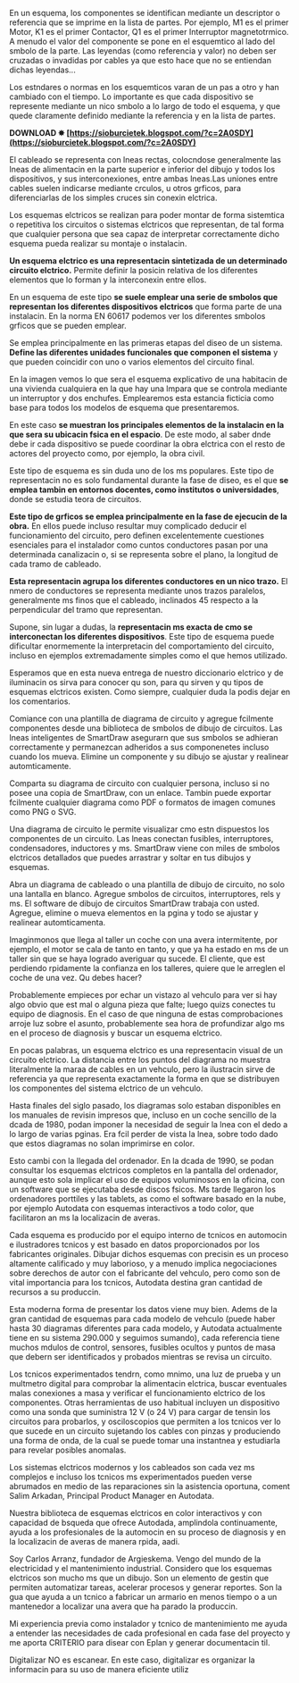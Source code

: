 
 
En un esquema, los componentes se identifican mediante un descriptor o referencia que se imprime en la lista de partes. Por ejemplo, M1 es el primer Motor, K1 es el primer Contactor, Q1 es el primer Interruptor magnetotrmico. A menudo el valor del componente se pone en el esquemtico al lado del smbolo de la parte. Las leyendas (como referencia y valor) no deben ser cruzadas o invadidas por cables ya que esto hace que no se entiendan dichas leyendas...
 
Los estndares o normas en los esquemticos varan de un pas a otro y han cambiado con el tiempo. Lo importante es que cada dispositivo se represente mediante un nico smbolo a lo largo de todo el esquema, y que quede claramente definido mediante la referencia y en la lista de partes.
 
**DOWNLOAD ✸ [https://sioburcietek.blogspot.com/?c=2A0SDY](https://sioburcietek.blogspot.com/?c=2A0SDY)**


 
El cableado se representa con lneas rectas, colocndose generalmente las lneas de alimentacin en la parte superior e inferior del dibujo y todos los dispositivos, y sus interconexiones, entre ambas lneas.Las uniones entre cables suelen indicarse mediante crculos, u otros grficos, para diferenciarlas de los simples cruces sin conexin elctrica.
 
Los esquemas elctricos se realizan para poder montar de forma sistemtica o repetitiva los circuitos o sistemas elctricos que representan, de tal forma que cualquier persona que sea capaz de interpretar correctamente dicho esquema pueda realizar su montaje o instalacin.
 
**Un esquema elctrico es una representacin sintetizada de un determinado circuito elctrico.** Permite definir la posicin relativa de los diferentes elementos que lo forman y la interconexin entre ellos.
 
En un esquema de este tipo **se suele emplear una serie de smbolos que representan los diferentes dispositivos elctricos** que forma parte de una instalacin. En la norma EN 60617 podemos ver los diferentes smbolos grficos que se pueden emplear.
 
Se emplea principalmente en las primeras etapas del diseo de un sistema. **Define las diferentes unidades funcionales que componen el sistema** y que pueden coincidir con uno o varios elementos del circuito final.
 
En la imagen vemos lo que sera el esquema explicativo de una habitacin de una vivienda cualquiera en la que hay una lmpara que se controla mediante un interruptor y dos enchufes. Emplearemos esta estancia ficticia como base para todos los modelos de esquema que presentaremos.
 
En este caso **se muestran los principales elementos de la instalacin en la que sera su ubicacin fsica en el espacio**. De este modo, al saber dnde debe ir cada dispositivo se puede coordinar la obra elctrica con el resto de actores del proyecto como, por ejemplo, la obra civil.

Este tipo de esquema es sin duda uno de los ms populares. Este tipo de representacin no es solo fundamental durante la fase de diseo, es el que **se emplea tambin en entornos docentes, como institutos o universidades**, donde se estudia teora de circuitos.
 
**Este tipo de grficos se emplea principalmente en la fase de ejecucin de la obra.** En ellos puede incluso resultar muy complicado deducir el funcionamiento del circuito, pero definen excelentemente cuestiones esenciales para el instalador como cuntos conductores pasan por una determinada canalizacin o, si se representa sobre el plano, la longitud de cada tramo de cableado.
 
**Esta representacin agrupa los diferentes conductores en un nico trazo.** El nmero de conductores se representa mediante unos trazos paralelos, generalmente ms finos que el cableado, inclinados 45 respecto a la perpendicular del tramo que representan.
 
Supone, sin lugar a dudas, la **representacin ms exacta de cmo se interconectan los diferentes dispositivos**. Este tipo de esquema puede dificultar enormemente la interpretacin del comportamiento del circuito, incluso en ejemplos extremadamente simples como el que hemos utilizado.
 
Esperamos que en esta nueva entrega de nuestro diccionario elctrico y de iluminacin os sirva para conocer qu son, para qu sirven y qu tipos de esquemas elctricos existen. Como siempre, cualquier duda la podis dejar en los comentarios.
 
Comiance con una plantilla de diagrama de circuito y agregue fcilmente componentes desde una biblioteca de smbolos de dibujo de circuitos. Las lneas inteligentes de SmartDraw asegurarn que sus smbolos se adhieran correctamente y permanezcan adheridos a sus componenetes incluso cuando los mueva. Elimine un componente y su dibujo se ajustar y realinear automticamente.
 
Comparta su diagrama de circuito con cualquier persona, incluso si no posee una copia de SmartDraw, con un enlace. Tambin puede exportar fcilmente cualquier diagrama como PDF o formatos de imagen comunes como PNG o SVG.
 
Una diagrama de circuito le permite visualizar cmo estn dispuestos los componentes de un circuito. Las lneas conectan fusibles, interruptores, condensadores, inductores y ms. SmartDraw viene con miles de smbolos elctricos detallados que puedes arrastrar y soltar en tus dibujos y esquemas.
 
Abra un diagrama de cableado o una plantilla de dibujo de circuito, no solo una lantalla en blanco. Agregue smbolos de circuitos, interruptores, rels y ms. El software de dibujo de circuitos SmartDraw trabaja con usted. Agregue, elimine o mueva elementos en la pgina y todo se ajustar y realinear automticamenta.
 
Imaginmonos que llega al taller un coche con una avera intermitente, por ejemplo, el motor se cala de tanto en tanto, y que ya ha estado en ms de un taller sin que se haya logrado averiguar qu sucede. El cliente, que est perdiendo rpidamente la confianza en los talleres, quiere que le arreglen el coche de una vez. Qu debes hacer?
 
Probablemente empieces por echar un vistazo al vehculo para ver si hay algo obvio que est mal o alguna pieza que falte; luego quizs conectes tu equipo de diagnosis. En el caso de que ninguna de estas comprobaciones arroje luz sobre el asunto, probablemente sea hora de profundizar algo ms en el proceso de diagnosis y buscar un esquema elctrico.
 
En pocas palabras, un esquema elctrico es una representacin visual de un circuito elctrico. La distancia entre los puntos del diagrama no muestra literalmente la maraa de cables en un vehculo, pero la ilustracin sirve de referencia ya que representa exactamente la forma en que se distribuyen los componentes del sistema elctrico de un vehculo.
 
Hasta finales del siglo pasado, los diagramas solo estaban disponibles en los manuales de revisin impresos que, incluso en un coche sencillo de la dcada de 1980, podan imponer la necesidad de seguir la lnea con el dedo a lo largo de varias pginas. Era fcil perder de vista la lnea, sobre todo dado que estos diagramas no solan imprimirse en color.
 
Esto cambi con la llegada del ordenador. En la dcada de 1990, se podan consultar los esquemas elctricos completos en la pantalla del ordenador, aunque esto sola implicar el uso de equipos voluminosos en la oficina, con un software que se ejecutaba desde discos fsicos. Ms tarde llegaron los ordenadores porttiles y las tablets, as como el software basado en la nube, por ejemplo Autodata con esquemas interactivos a todo color, que facilitaron an ms la localizacin de averas.
 
Cada esquema es producido por el equipo interno de tcnicos en automocin e ilustradores tcnicos y est basado en datos proporcionados por los fabricantes originales. Dibujar dichos esquemas con precisin es un proceso altamente calificado y muy laborioso, y a menudo implica negociaciones sobre derechos de autor con el fabricante del vehculo, pero como son de vital importancia para los tcnicos, Autodata destina gran cantidad de recursos a su produccin.
 
Esta moderna forma de presentar los datos viene muy bien. Adems de la gran cantidad de esquemas para cada modelo de vehculo (puede haber hasta 30 diagramas diferentes para cada modelo, y Autodata actualmente tiene en su sistema 290.000 y seguimos sumando), cada referencia tiene muchos mdulos de control, sensores, fusibles ocultos y puntos de masa que debern ser identificados y probados mientras se revisa un circuito.
 
Los tcnicos experimentados tendrn, como mnimo, una luz de prueba y un multmetro digital para comprobar la alimentacin elctrica, buscar eventuales malas conexiones a masa y verificar el funcionamiento elctrico de los componentes. Otras herramientas de uso habitual incluyen un dispositivo como una sonda que suministra 12 V (o 24 V) para cargar de tensin los circuitos para probarlos, y osciloscopios que permiten a los tcnicos ver lo que sucede en un circuito sujetando los cables con pinzas y produciendo una forma de onda, de la cual se puede tomar una instantnea y estudiarla para revelar posibles anomalas.
 
Los sistemas elctricos modernos y los cableados son cada vez ms complejos e incluso los tcnicos ms experimentados pueden verse abrumados en medio de las reparaciones sin la asistencia oportuna, coment Salim Arkadan, Principal Product Manager en Autodata.
 
Nuestra biblioteca de esquemas elctricos en color interactivos y con capacidad de bsqueda que ofrece Autodada, amplindola continuamente, ayuda a los profesionales de la automocin en su proceso de diagnosis y en la localizacin de averas de manera rpida, aadi.
 
Soy Carlos Arranz, fundador de Argieskema. Vengo del mundo de la electricidad y el mantenimiento industrial. Considero que los esquemas elctricos son mucho ms que un dibujo. Son un elemento de gestin que permiten automatizar tareas, acelerar procesos y generar reportes. Son la gua que ayuda a un tcnico a fabricar un armario en menos tiempo o a un mantenedor a localizar una avera que ha parado la produccin.
 
Mi experiencia previa como instalador y tcnico de mantenimiento me ayuda a entender las necesidades de cada profesional en cada fase del proyecto y me aporta CRITERIO para disear con Eplan y generar documentacin til.
 
Digitalizar NO es escanear. En este caso, digitalizar es organizar la informacin para su uso de manera eficiente utiliz